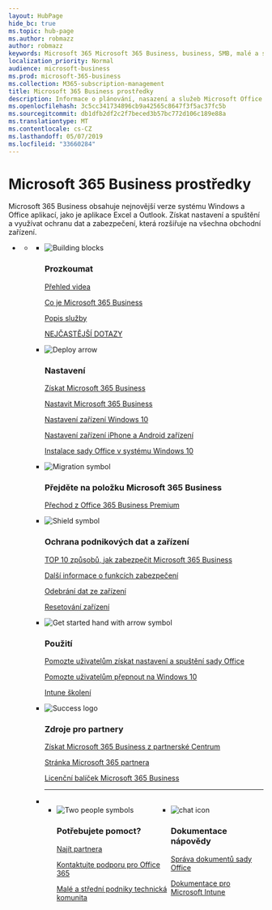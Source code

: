 ```yaml
---
layout: HubPage
hide_bc: true
ms.topic: hub-page
ms.author: robmazz
author: robmazz
keywords: Microsoft 365 Microsoft 365 Business, business, SMB, malé a středně, Microsoft 365 obchodní dokumentace, dokumentace, dokumentace, technické informace
localization_priority: Normal
audience: microsoft-business
ms.prod: microsoft-365-business
ms.collection: M365-subscription-management
title: Microsoft 365 Business prostředky
description: Informace o plánování, nasazení a služeb Microsoft Office 365, Windows 10 a Enterprise Mobility + zabezpečení společně použít ve vašem podnikání pro integrovanou a zabezpečenou infrastrukturu, která umožňuje týmovou spolupráci a odemkne tvořivosti.
ms.openlocfilehash: 3c5cc341734896cb9a42565c8647f3f5ac37fc5b
ms.sourcegitcommit: db1dfb2df2c2f7beced3b57bc772d106c189e88a
ms.translationtype: MT
ms.contentlocale: cs-CZ
ms.lasthandoff: 05/07/2019
ms.locfileid: "33660284"
---
```

<div id="main" class="v2">
    <div class="container">
        <h1>Microsoft 365 Business prostředky</h1>
        <P>Microsoft 365 Business obsahuje nejnovější verze systému Windows a Office aplikací, jako je aplikace Excel a Outlook. Získat nastavení a spuštění a využívat ochranu dat a zabezpečení, která rozšiřuje na všechna obchodní zařízení.</p>
        <P></p>
        <ul class="pivots">
            <li>
                <a href="#home"></a>
                <ul id="home">
                    <li>
                        <a href="#home-all"></a>
                        <ul id="home-all" class="cardsF">
                            <li>
                                <div class="cardSize">
                                    <div class="cardPadding">
                                        <div class="card">
                                            <div class="cardImageOuter">
                                                <div class="cardImage">
                                                    <img src="https://docs.microsoft.com/office/media/icons/blocks-blue.svg" alt="Building blocks" />
                                                </div>
                                            </div>
                                            <div class="cardText">
                                                <h3>Prozkoumat</h3>
                                                <P><a href="https://support.office.com/article/what-is-microsoft-365-business-901e2522-c2cf-4b8c-894e-f482cda3347a" target="_blank">Přehled videa</a></p>
                                                <P><a href="microsoft-365-business-overview.md" target="_blank">Co je Microsoft 365 Business</a></p>
                                                <P><a href="https://docs.microsoft.com/office365/servicedescriptions/microsoft-365-business-service-description" target="_blank">Popis služby</a></p>
                                                <P><a href="https://docs.microsoft.com/microsoft-365/business/support/microsoft-365-business-faqs" target="_blank">NEJČASTĚJŠÍ DOTAZY</a></p>
                                            </div>
                                        </div>
                                    </div>
                                </div>
                            </li>
                            <li>
                                <div class="cardSize">
                                    <div class="cardPadding">
                                        <div class="card">
                                            <div class="cardImageOuter">
                                                <div class="cardImage">
                                                    <img src="https://docs.microsoft.com/office/media/icons/deploy-blue.svg" alt="Deploy arrow" />
                                                </div>
                                            </div>
                                            <div class="cardText">
                                                <h3>Nastavení</h3>
                                              <P><a href="get-microsoft-365-business.md" target="_blank">Získat Microsoft 365 Business</a></p>
                                               <P><a href="set-up.md" target="_blank">Nastavit Microsoft 365 Business</a></p>
                                                <P><a href="set-up-windows-devices.md" target="_blank">Nastavení zařízení Windows 10</a></p>
                                                <P><a href="set-up-mobile-devices.md" target="_blank">Nastavení zařízení iPhone a Android zařízení</a></p>
                                                <P><a href="auto-install-or-uninstall-office.md" target="_blank">Instalace sady Office v systému Windows 10</a></p>
                                            </div>
                                        </div>
                                    </div>
                                </div>
                            </li>
                            <li>
                                <div class="cardSize">
                                    <div class="cardPadding">
                                        <div class="card">
                                            <div class="cardImageOuter">
                                                <div class="cardImage">
                                                    <img src="https://docs.microsoft.com/office/media/icons/migration-blue.svg" alt="Migration symbol" />
                                                </div>
                                            </div>
                                            <div class="cardText">
                                                <h3>Přejděte na položku Microsoft 365 Business</h3>
                                                <P><a href="migrate-to-microsoft-365-business.md" target="_blank">Přechod z Office 365 Business Premium</a></p>
                                            </div>
                                        </div>
                                    </div>
                                </div>
                            </li> 
                            <li>
                                <div class="cardSize">
                                    <div class="cardPadding">
                                        <div class="card">
                                            <div class="cardImageOuter">
                                                <div class="cardImage">
                                                    <img src="https://docs.microsoft.com/office/media/icons/security-blue.svg" alt="Shield symbol" />
                                                </div>
                                            </div>
                                            <div class="cardText">
                                                <h3>Ochrana podnikových dat a zařízení</h3>
                                                 <P><a href="https://docs.microsoft.com/office365/admin/security-and-compliance/secure-your-business-data"target="_blank">TOP 10 způsobů, jak zabezpečit Microsoft 365 Business</a></p>
                                                <P><a href="security-features.md" target="_blank">Další informace o funkcích zabezpečení</a></p>
                                                <P><a href="remove-company-data.md" target="_blank">Odebrání dat ze zařízení</a></p>
                                                <P><a href="reset-devices-to-factory-settings.md" target="_blank">Resetování zařízení</a></p>
                                                </div>
                                        </div>
                                    </div>
                                </div>
                            </li>
                            <li>
                                <div class="cardSize">
                                    <div class="cardPadding">
                                        <div class="card">
                                            <div class="cardImageOuter">
                                                <div class="cardImage">
                                                    <img src="https://docs.microsoft.com/office/media/icons/get-started-blue.svg" alt="Get started hand with arrow symbol" />
                                                </div>
                                            </div>
                                            <div class="cardText">
                                                <h3>Použití</h3>
                                                <P><a href="https://support.office.com/office-training-center" target="_blank">Pomozte uživatelům získat nastavení a spuštění sady Office</a></p>
                                                <P><a href="https://www.microsoft.com/itpro/windows-10/end-user-readiness" target="_blank">Pomozte uživatelům přepnout na Windows 10</a></p>
                                                <P><a href="https://docs.microsoft.com/intune-user-help/use-managed-devices-to-get-work-done" target="_blank">Intune školení</a></p>
                                            </div>
                                        </div>
                                    </div>
                                </div>
                            </li>
                            <li>
                                <div class="cardSize">
                                    <div class="cardPadding">
                                        <div class="card">
                                            <div class="cardImageOuter">
                                                <div class="cardImage">
                                                    <img src="https://docs.microsoft.com/en-us/office/media/icons/success-blue.svg" alt="Success logo" />
                                                </div>
                                            </div>
                                            <div class="cardText">
                                                <h3>Zdroje pro partnery</h3>
                                                <P><a href="get-microsoft-365-business.md" target="_blank">Získat Microsoft 365 Business z partnerské Centrum</a></p>
                                                <P><a href="https://www.microsoft.com/microsoft-365/partners/business" target="_blank">Stránka Microsoft 365 partnera</a></p>
                                                <P><a href="https://www.microsoft.com/microsoft-365/partners/resources/microsoft-365-business-licensing-deck" target="_blank">Licenční balíček Microsoft 365 Business</a></p>
                                            </div>
                                        </div>
                                    </div>
                                </div>
                            </li>
                                <li class="fullSpan">
                                  <hr />
                                  <br>
                                  <ul class="cardsF panelContent singlePanelContent" style="display:flex!important;">
                                    <li>
                                    <div class="cardSize">
                                        <div class="cardPadding">
                                            <div class="card">
                                                <div class="cardImageOuter">
                                                    <div class="cardImage">
                                                        <img src="https://docs.microsoft.com/office/media/icons/users-people.svg" alt="Two people symbols" />
                                                    </div>
                                                </div>
                                                <div class="cardText">
                                                    <h3>Potřebujete pomoct?</h3>
                                                    <P><a href="https://www.microsoft.com/solution-providers/search" target="_blank">Najít partnera</a></p>
                                                    <P><a href="https://support.office.com/article/Contact-support-for-business-products-Admin-Help-32a17ca7-6fa0-4870-8a8d-e25ba4ccfd4b" target="_blank">Kontaktujte podporu pro Office 365</a></p>
                                                    <P><a href="https://techcommunity.microsoft.com/t5/Small-and-Medium-Businesses/ct-p/SMB" target="_blank">Malé a střední podniky technická komunita</a></p>
                                                </div>
                                            </div>
                                        </div>
                                    </div>
                                </li> 
                                <li>
                                    <div class="cardSize">
                                        <div class="cardPadding">
                                            <div class="card">
                                                <div class="cardImageOuter">
                                                    <div class="cardImage">
                                                        <img src="https://docs.microsoft.com/office/media/icons/chat.svg" alt="chat icon" />
                                                    </div>
                                                </div>
                                                <div class="cardText">
                                                    <h3>Dokumentace nápovědy</h3>
                                                     <P><a href="https://docs.microsoft.com/office/admins-itprofessionals" target="_blank">Správa dokumentů sady Office</a></p>
                                                     <P><a href="https://docs.microsoft.com/intune/index">Dokumentace pro Microsoft Intune</a></p>
                                                </div>
                                            </div>
                                        </div>
                                    </div>
                                </li>
                            </li>
                        </ul>
                    </li>
                </ul>
            </li>
        </ul>
    </div>
</div>